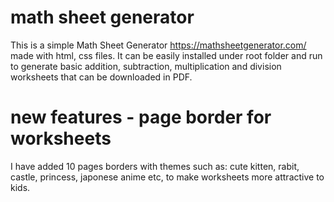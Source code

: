 # math sheet generator
This is a simple Math Sheet Generator https://mathsheetgenerator.com/ made with html, css files. It can be easily installed under root folder and run to generate basic addition, subtraction, multiplication and division worksheets that can be downloaded in PDF.
# new features - page border for worksheets
I have added 10 pages borders with themes such as: cute kitten, rabit, castle, princess, japonese anime etc, to make worksheets more attractive to kids.
